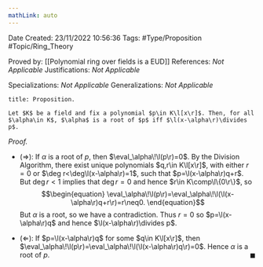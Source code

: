 ```yaml
---
mathLink: auto
---
```


<div class="topSpace"></div>

Date Created: 23/11/2022 10:56:36
Tags: #Type/Proposition #Topic/Ring_Theory

Proved by: [[Polynomial ring over fields is a EUD]]
References: <i>Not Applicable</i>
Justifications: <i>Not Applicable</i>

Specializations: <i>Not Applicable</i>
Generalizations: <i>Not Applicable</i>

``` ad-Proposition
title: Proposition.

Let $K$ be a field and fix a polynomial $p\in K\l[x\r]$. Then, for all $\alpha\in K$, $\alpha$ is a root of $p$ iff $\l(x-\alpha\r)\divides p$.

```

<i>Proof.</i>
* ($\Rightarrow$): If $\alpha$ is a root of $p$, then $\eval_\alpha\!\l(p\r)=0$. By the Division Algorithm, there exist unique polynomials $q,r\in K\l[x\r]$, with either $r=0$ or $\deg r<\deg\l(x-\alpha\r)=1$, such that $p=\l(x-\alpha\r)q+r$. But $\deg r<1$ implies that $\deg r=0$ and hence $r\in K\comp\l\{0\r\}$, so
$$\begin{equation}
    \eval_\alpha\!\l(p\r)=\eval_\alpha\!\l(\l(x-\alpha\r)q+r\r)=r\neq0.
\end{equation}$$
But $\alpha$ is a root, so we have a contradiction. Thus $r=0$ so $p=\l(x-\alpha\r)q$ and hence $\l(x-\alpha\r)\divides p$.

* ($\Leftarrow$): If $p=\l(x-\alpha\r)q$ for some $q\in K\l[x\r]$, then $\eval_\alpha\!\l(p\r)=\eval_\alpha\!\l(\l(x-\alpha\r)q\r)=0$. Hence $\alpha$ is a root of $p$.<span style="float:right;">$\blacksquare$</span>
